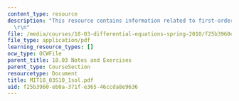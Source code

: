 ```yaml
---
content_type: resource
description: "This resource contains information related to first-order ODE's. \r\n\
  \r\n"
file: /media/courses/18-03-differential-equations-spring-2010/f25b3960eb0a371fe36546ccda8e9636_MIT18_03S10_1sol.pdf
file_type: application/pdf
learning_resource_types: []
ocw_type: OCWFile
parent_title: 18.03 Notes and Exercises
parent_type: CourseSection
resourcetype: Document
title: MIT18_03S10_1sol.pdf
uid: f25b3960-eb0a-371f-e365-46ccda8e9636
---
```

